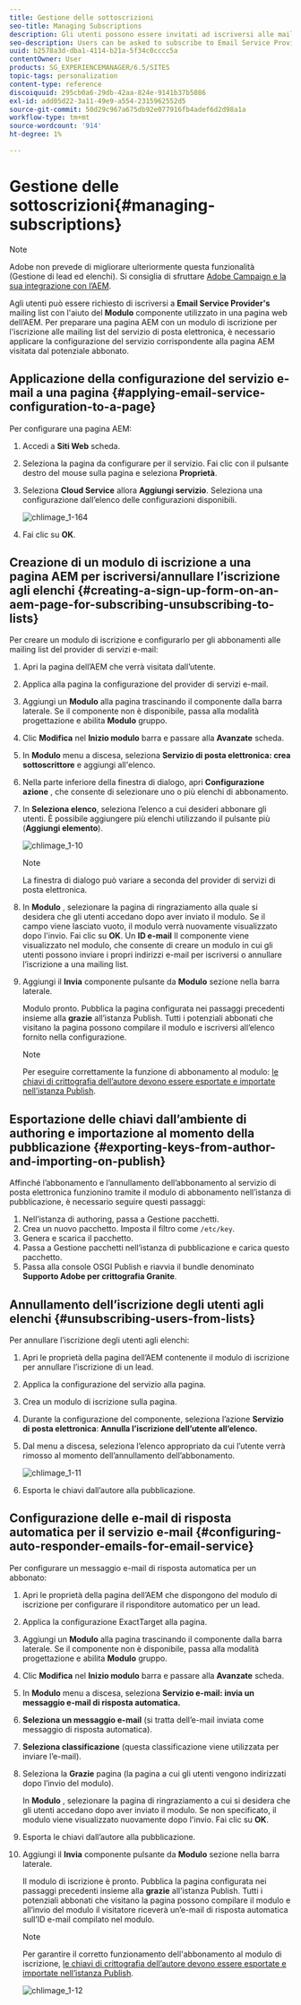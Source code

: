 ```yaml
---
title: Gestione delle sottoscrizioni
seo-title: Managing Subscriptions
description: Gli utenti possono essere invitati ad iscriversi alle mailing list del fornitore di servizi e-mail con l’aiuto del componente Modulo utilizzato in una pagina web dell’AEM. Per preparare una pagina AEM con un modulo di iscrizione per l'iscrizione alle mailing list del servizio di posta elettronica, è necessario applicare la configurazione del servizio corrispondente alla pagina AEM visitata dal potenziale abbonato.
seo-description: Users can be asked to subscribe to Email Service Provider's mailing lists with the help of the Form component used on an AEM web page. To prepare an AEM page with a sign-up form for subscription to your e-mail service mailing lists, you must apply the corresponding service configuration to the AEM page that the potential subscriber will visit.
uuid: b2578a3d-dba1-4114-b21a-5f34c0cccc5a
contentOwner: User
products: SG_EXPERIENCEMANAGER/6.5/SITES
topic-tags: personalization
content-type: reference
discoiquuid: 295cb0a6-29db-42aa-824e-9141b37b5086
exl-id: add05d22-3a11-49e9-a554-2315962552d5
source-git-commit: 50d29c967a675db92e077916fb4adef6d2d98a1a
workflow-type: tm+mt
source-wordcount: '914'
ht-degree: 1%

---
```


# Gestione delle sottoscrizioni{#managing-subscriptions}

>[!NOTE]
>
>Adobe non prevede di migliorare ulteriormente questa funzionalità (Gestione di lead ed elenchi).
>Si consiglia di sfruttare [Adobe Campaign e la sua integrazione con l’AEM](/help/sites-administering/campaign.md).

Agli utenti può essere richiesto di iscriversi a **Email Service Provider&#39;s** mailing list con l&#39;aiuto del **Modulo** componente utilizzato in una pagina web dell’AEM. Per preparare una pagina AEM con un modulo di iscrizione per l&#39;iscrizione alle mailing list del servizio di posta elettronica, è necessario applicare la configurazione del servizio corrispondente alla pagina AEM visitata dal potenziale abbonato.

## Applicazione della configurazione del servizio e-mail a una pagina {#applying-email-service-configuration-to-a-page}

Per configurare una pagina AEM:

1. Accedi a **Siti Web** scheda.
1. Seleziona la pagina da configurare per il servizio. Fai clic con il pulsante destro del mouse sulla pagina e seleziona **Proprietà**.

1. Seleziona **Cloud Service** allora **Aggiungi servizio**. Seleziona una configurazione dall’elenco delle configurazioni disponibili.

   ![chlimage_1-164](assets/chlimage_1-164.png)

1. Fai clic su **OK**.

## Creazione di un modulo di iscrizione a una pagina AEM per iscriversi/annullare l’iscrizione agli elenchi {#creating-a-sign-up-form-on-an-aem-page-for-subscribing-unsubscribing-to-lists}

Per creare un modulo di iscrizione e configurarlo per gli abbonamenti alle mailing list del provider di servizi e-mail:

1. Apri la pagina dell’AEM che verrà visitata dall’utente.
1. Applica alla pagina la configurazione del provider di servizi e-mail.

1. Aggiungi un **Modulo** alla pagina trascinando il componente dalla barra laterale. Se il componente non è disponibile, passa alla modalità progettazione e abilita **Modulo** gruppo.
1. Clic **Modifica** nel **Inizio modulo** barra e passare alla **Avanzate** scheda.
1. In **Modulo** menu a discesa, seleziona **Servizio di posta elettronica: crea sottoscrittore** e aggiungi all&#39;elenco.
1. Nella parte inferiore della finestra di dialogo, apri **Configurazione azione** , che consente di selezionare uno o più elenchi di abbonamento.
1. In **Seleziona elenco**, seleziona l’elenco a cui desideri abbonare gli utenti. È possibile aggiungere più elenchi utilizzando il pulsante più (**Aggiungi elemento**).

   ![chlimage_1-10](assets/chlimage_1-10.jpeg)

   >[!NOTE]
   >
   >La finestra di dialogo può variare a seconda del provider di servizi di posta elettronica.

1. In **Modulo** , selezionare la pagina di ringraziamento alla quale si desidera che gli utenti accedano dopo aver inviato il modulo. Se il campo viene lasciato vuoto, il modulo verrà nuovamente visualizzato dopo l&#39;invio. Fai clic su **OK**. Un **ID e-mail** Il componente viene visualizzato nel modulo, che consente di creare un modulo in cui gli utenti possono inviare i propri indirizzi e-mail per iscriversi o annullare l’iscrizione a una mailing list.
1. Aggiungi il **Invia** componente pulsante da **Modulo** sezione nella barra laterale.

   Modulo pronto. Pubblica la pagina configurata nei passaggi precedenti insieme alla **grazie** all’istanza Publish. Tutti i potenziali abbonati che visitano la pagina possono compilare il modulo e iscriversi all’elenco fornito nella configurazione.

   >[!NOTE]
   >
   >Per eseguire correttamente la funzione di abbonamento al modulo: [le chiavi di crittografia dell’autore devono essere esportate e importate nell’istanza Publish](#exporting-keys-from-author-and-importing-on-publish).

## Esportazione delle chiavi dall’ambiente di authoring e importazione al momento della pubblicazione {#exporting-keys-from-author-and-importing-on-publish}

Affinché l’abbonamento e l’annullamento dell’abbonamento al servizio di posta elettronica funzionino tramite il modulo di abbonamento nell’istanza di pubblicazione, è necessario seguire questi passaggi:

1. Nell’istanza di authoring, passa a Gestione pacchetti.
1. Crea un nuovo pacchetto. Imposta il filtro come `/etc/key`.
1. Genera e scarica il pacchetto.
1. Passa a Gestione pacchetti nell’istanza di pubblicazione e carica questo pacchetto.
1. Passa alla console OSGI Publish e riavvia il bundle denominato **Supporto Adobe per crittografia Granite**.

## Annullamento dell’iscrizione degli utenti agli elenchi {#unsubscribing-users-from-lists}

Per annullare l’iscrizione degli utenti agli elenchi:

1. Apri le proprietà della pagina dell’AEM contenente il modulo di iscrizione per annullare l’iscrizione di un lead.
1. Applica la configurazione del servizio alla pagina.
1. Crea un modulo di iscrizione sulla pagina.
1. Durante la configurazione del componente, seleziona l’azione **Servizio di posta elettronica**: **Annulla l’iscrizione dell’utente all’elenco.**
1. Dal menu a discesa, seleziona l’elenco appropriato da cui l’utente verrà rimosso al momento dell’annullamento dell’abbonamento.

   ![chlimage_1-11](assets/chlimage_1-11.jpeg)

1. Esporta le chiavi dall’autore alla pubblicazione.

## Configurazione delle e-mail di risposta automatica per il servizio e-mail {#configuring-auto-responder-emails-for-email-service}

Per configurare un messaggio e-mail di risposta automatica per un abbonato:

1. Apri le proprietà della pagina dell’AEM che dispongono del modulo di iscrizione per configurare il risponditore automatico per un lead.
1. Applica la configurazione ExactTarget alla pagina.

1. Aggiungi un **Modulo** alla pagina trascinando il componente dalla barra laterale. Se il componente non è disponibile, passa alla modalità progettazione e abilita **Modulo** gruppo.
1. Clic **Modifica** nel **Inizio modulo** barra e passare alla **Avanzate** scheda.
1. In **Modulo** menu a discesa, seleziona **Servizio e-mail: invia un messaggio e-mail di risposta automatica.**
1. **Seleziona un messaggio e-mail** (si tratta dell’e-mail inviata come messaggio di risposta automatica).

1. **Seleziona classificazione** (questa classificazione viene utilizzata per inviare l’e-mail).
1. Seleziona la **Grazie** pagina (la pagina a cui gli utenti vengono indirizzati dopo l’invio del modulo).

   In **Modulo** , selezionare la pagina di ringraziamento a cui si desidera che gli utenti accedano dopo aver inviato il modulo. Se non specificato, il modulo viene visualizzato nuovamente dopo l&#39;invio. Fai clic su **OK**.

1. Esporta le chiavi dall’autore alla pubblicazione.
1. Aggiungi il **Invia** componente pulsante da **Modulo** sezione nella barra laterale.

   Il modulo di iscrizione è pronto. Pubblica la pagina configurata nei passaggi precedenti insieme alla **grazie** all’istanza Publish. Tutti i potenziali abbonati che visitano la pagina possono compilare il modulo e all’invio del modulo il visitatore riceverà un’e-mail di risposta automatica sull’ID e-mail compilato nel modulo.

   >[!NOTE]
   >
   >Per garantire il corretto funzionamento dell&#39;abbonamento al modulo di iscrizione, [le chiavi di crittografia dell’autore devono essere esportate e importate nell’istanza Publish](#exporting-keys-from-author-and-importing-on-publish).

   ![chlimage_1-12](assets/chlimage_1-12.jpeg)
